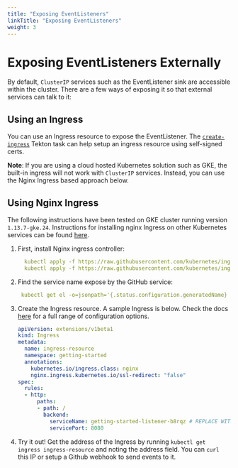 ```yaml
---
title: "Exposing EventListeners"
linkTitle: "Exposing EventListeners"
weight: 3
---
```


# Exposing EventListeners Externally

By default, `ClusterIP` services such as the EventListener sink are accessible 
within the cluster. There are a few ways of exposing it so that external services
can talk to it:


## Using an Ingress

You can use an Ingress resource to expose the EventListener. The [`create-ingress`](./create-ingress.yaml)
Tekton task can help setup an ingress resource using self-signed certs.

**Note**: If you are using a cloud hosted Kubernetes solution such as GKE, the built-in ingress will not work
with `ClusterIP` services. Instead, you can use the Nginx Ingress based approach below.


## Using Nginx Ingress

The following instructions have been tested on GKE cluster running version `1.13.7-gke.24`.
Instructions for installing nginx Ingress on other Kubernetes services can be found [here](https://kubernetes.github.io/ingress-nginx/deploy/).

1. First, install Nginx ingress controller:
    ```yaml
      kubectl apply -f https://raw.githubusercontent.com/kubernetes/ingress-nginx/master/deploy/static/mandatory.yaml
      kubectl apply -f https://raw.githubusercontent.com/kubernetes/ingress-nginx/master/deploy/static/provider/cloud-generic.yaml
    ```
1. Find the service name expose by the GitHub service:
    ```yaml
     kubectl get el -o=jsonpath='{.status.configuration.generatedName} <EVENTLISTENR_NAME> '
    ```
1. Create the Ingress resource. A sample Ingress is below. Check the docs [here](https://kubernetes.github.io/ingress-nginx/user-guide/nginx-configuration/)
for a full range of configuration options.
    ```YAML
    apiVersion: extensions/v1beta1
    kind: Ingress
    metadata:
      name: ingress-resource
      namespace: getting-started
      annotations:
        kubernetes.io/ingress.class: nginx
        nginx.ingress.kubernetes.io/ssl-redirect: "false"
    spec:
      rules:
      - http:
          paths:
          - path: /
            backend:
              serviceName: getting-started-listener-b8rqz # REPLACE WITH YOUR SERVICE NAME FROM STEP 2
              servicePort: 8080
    ```

1. Try it out! Get the address of the Ingress by running `kubectl get ingress ingress-resource` 
and noting the address field. You can `curl` this IP or setup a Github webhook to send events to it. 

